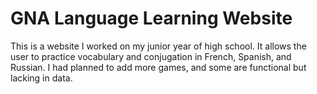 # GNA Language Learning Website
This is a website I worked on my junior year of high school. It allows the user to practice vocabulary and conjugation in French, Spanish, and Russian. I had planned to add more games, and some are functional but lacking in data.
